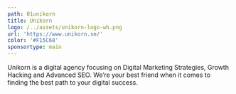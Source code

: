 ```yaml
---
path: 01unikorn
title: Unikorn
logo: /../assets/unikorn-logo-wh.png
url: 'https://www.unikorn.se/'
color: '#F15C68'
sponsortype: main
---
```

Unikorn is a digital agency focusing on Digital Marketing Strategies, Growth Hacking and Advanced SEO. We’re your best friend when it comes to finding the best path to your digital success.
